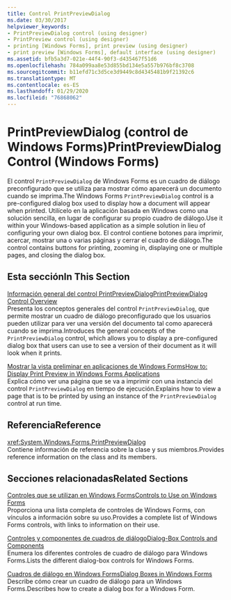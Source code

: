 ```yaml
---
title: Control PrintPreviewDialog
ms.date: 03/30/2017
helpviewer_keywords:
- PrintPreviewDialog control (using designer)
- PrintPreview control (using designer)
- printing [Windows Forms], print preview (using designer)
- print preview [Windows Forms], default interface (using designer)
ms.assetid: bfb5a3d7-021e-44f4-90f3-d435467f51d6
ms.openlocfilehash: 784a099aa8e53d855bd134e5a557b976bf8c3708
ms.sourcegitcommit: b11efd71c3d5ce3d9449c8d4345481b9f21392c6
ms.translationtype: MT
ms.contentlocale: es-ES
ms.lasthandoff: 01/29/2020
ms.locfileid: "76868062"
---
```

# <a name="printpreviewdialog-control-windows-forms"></a><span data-ttu-id="b7940-102">PrintPreviewDialog (control de Windows Forms)</span><span class="sxs-lookup"><span data-stu-id="b7940-102">PrintPreviewDialog Control (Windows Forms)</span></span>
<span data-ttu-id="b7940-103">El control `PrintPreviewDialog` de Windows Forms es un cuadro de diálogo preconfigurado que se utiliza para mostrar cómo aparecerá un documento cuando se imprima.</span><span class="sxs-lookup"><span data-stu-id="b7940-103">The Windows Forms `PrintPreviewDialog` control is a pre-configured dialog box used to display how a document will appear when printed.</span></span> <span data-ttu-id="b7940-104">Utilícelo en la aplicación basada en Windows como una solución sencilla, en lugar de configurar su propio cuadro de diálogo.</span><span class="sxs-lookup"><span data-stu-id="b7940-104">Use it within your Windows-based application as a simple solution in lieu of configuring your own dialog box.</span></span> <span data-ttu-id="b7940-105">El control contiene botones para imprimir, acercar, mostrar una o varias páginas y cerrar el cuadro de diálogo.</span><span class="sxs-lookup"><span data-stu-id="b7940-105">The control contains buttons for printing, zooming in, displaying one or multiple pages, and closing the dialog box.</span></span>  
  
## <a name="in-this-section"></a><span data-ttu-id="b7940-106">Esta sección</span><span class="sxs-lookup"><span data-stu-id="b7940-106">In This Section</span></span>  
 [<span data-ttu-id="b7940-107">Información general del control PrintPreviewDialog</span><span class="sxs-lookup"><span data-stu-id="b7940-107">PrintPreviewDialog Control Overview</span></span>](printpreviewdialog-control-overview-windows-forms.md)  
 <span data-ttu-id="b7940-108">Presenta los conceptos generales del control `PrintPreviewDialog`, que permite mostrar un cuadro de diálogo preconfigurado que los usuarios pueden utilizar para ver una versión del documento tal como aparecerá cuando se imprima.</span><span class="sxs-lookup"><span data-stu-id="b7940-108">Introduces the general concepts of the `PrintPreviewDialog` control, which allows you to display a pre-configured dialog box that users can use to see a version of their document as it will look when it prints.</span></span>  
  
 [<span data-ttu-id="b7940-109">Mostrar la vista preliminar en aplicaciones de Windows Forms</span><span class="sxs-lookup"><span data-stu-id="b7940-109">How to: Display Print Preview in Windows Forms Applications</span></span>](how-to-display-print-preview-in-windows-forms-applications.md)  
 <span data-ttu-id="b7940-110">Explica cómo ver una página que se va a imprimir con una instancia del control `PrintPreviewDialog` en tiempo de ejecución.</span><span class="sxs-lookup"><span data-stu-id="b7940-110">Explains how to view a page that is to be printed by using an instance of the `PrintPreviewDialog` control at run time.</span></span>  
  
## <a name="reference"></a><span data-ttu-id="b7940-111">Referencia</span><span class="sxs-lookup"><span data-stu-id="b7940-111">Reference</span></span>  
 <xref:System.Windows.Forms.PrintPreviewDialog>  
 <span data-ttu-id="b7940-112">Contiene información de referencia sobre la clase y sus miembros.</span><span class="sxs-lookup"><span data-stu-id="b7940-112">Provides reference information on the class and its members.</span></span>  
  
## <a name="related-sections"></a><span data-ttu-id="b7940-113">Secciones relacionadas</span><span class="sxs-lookup"><span data-stu-id="b7940-113">Related Sections</span></span>  
 [<span data-ttu-id="b7940-114">Controles que se utilizan en Windows Forms</span><span class="sxs-lookup"><span data-stu-id="b7940-114">Controls to Use on Windows Forms</span></span>](controls-to-use-on-windows-forms.md)  
 <span data-ttu-id="b7940-115">Proporciona una lista completa de controles de Windows Forms, con vínculos a información sobre su uso.</span><span class="sxs-lookup"><span data-stu-id="b7940-115">Provides a complete list of Windows Forms controls, with links to information on their use.</span></span>  
  
 [<span data-ttu-id="b7940-116">Controles y componentes de cuadros de diálogo</span><span class="sxs-lookup"><span data-stu-id="b7940-116">Dialog-Box Controls and Components</span></span>](dialog-box-controls-and-components-windows-forms.md)  
 <span data-ttu-id="b7940-117">Enumera los diferentes controles de cuadro de diálogo para Windows Forms.</span><span class="sxs-lookup"><span data-stu-id="b7940-117">Lists the different dialog-box controls for Windows Forms.</span></span>  
  
 [<span data-ttu-id="b7940-118">Cuadros de diálogo en Windows Forms</span><span class="sxs-lookup"><span data-stu-id="b7940-118">Dialog Boxes in Windows Forms</span></span>](../dialog-boxes-in-windows-forms.md)  
 <span data-ttu-id="b7940-119">Describe cómo crear un cuadro de diálogo para un Windows Forms.</span><span class="sxs-lookup"><span data-stu-id="b7940-119">Describes how to create a dialog box for a Windows Form.</span></span>
